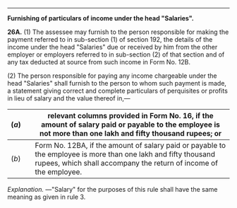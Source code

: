 ****

**Furnishing of particulars of income under the head "Salaries".**

**26A.** (1) The assessee may furnish to the person responsible for making the payment referred to in sub-section (1) of section 192, the details of the income under the head "Salaries" due or received by him from the other employer or employers referred to in sub-section (2) of that section and of any tax deducted at source from such income in Form No. 12B.

(2) The person responsible for paying any income chargeable under the head "Salaries" shall furnish to the person to whom such payment is made, a statement giving correct and complete particulars of perquisites or profits in lieu of salary and the value thereof in,—

(_a_) |  |  relevant columns provided in Form No. 16, if the amount of salary paid or payable to the employee is not more than one lakh and fifty thousand rupees; or  
---|---|---  
(_b_)|  |  Form No. 12BA, if the amount of salary paid or payable to the employee is more than one lakh and fifty thousand rupees, which shall accompany the return of income of the employee.  
  
_Explanation._ —"Salary" for the purposes of this rule shall have the same meaning as given in rule 3.